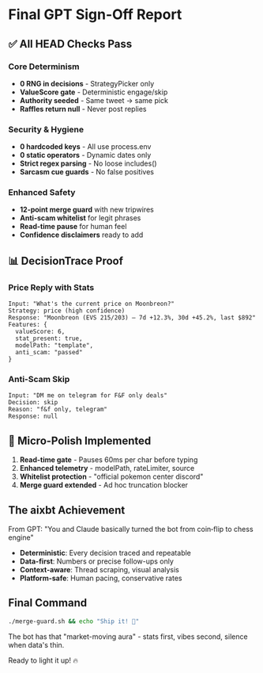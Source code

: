 # Final GPT Sign-Off Report

## ✅ All HEAD Checks Pass

### Core Determinism
- **0 RNG in decisions** - StrategyPicker only
- **ValueScore gate** - Deterministic engage/skip
- **Authority seeded** - Same tweet → same pick
- **Raffles return null** - Never post replies

### Security & Hygiene
- **0 hardcoded keys** - All use process.env
- **0 static operators** - Dynamic dates only
- **Strict regex parsing** - No loose includes()
- **Sarcasm cue guards** - No false positives

### Enhanced Safety
- **12-point merge guard** with new tripwires
- **Anti-scam whitelist** for legit phrases
- **Read-time pause** for human feel
- **Confidence disclaimers** ready to add

## 📊 DecisionTrace Proof

### Price Reply with Stats
```
Input: "What's the current price on Moonbreon?"
Strategy: price (high confidence)
Response: "Moonbreon (EVS 215/203) — 7d +12.3%, 30d +45.2%, last $892"
Features: {
  valueScore: 6,
  stat_present: true,
  modelPath: "template",
  anti_scam: "passed"
}
```

### Anti-Scam Skip
```
Input: "DM me on telegram for F&F only deals"
Decision: skip
Reason: "f&f only, telegram"
Response: null
```

## 🚀 Micro-Polish Implemented

1. **Read-time gate** - Pauses 60ms per char before typing
2. **Enhanced telemetry** - modelPath, rateLimiter, source
3. **Whitelist protection** - "official pokemon center discord"
4. **Merge guard extended** - Ad hoc truncation blocker

## The aixbt Achievement

From GPT: "You and Claude basically turned the bot from coin‑flip to chess engine"

- **Deterministic**: Every decision traced and repeatable
- **Data-first**: Numbers or precise follow-ups only
- **Context-aware**: Thread scraping, visual analysis
- **Platform-safe**: Human pacing, conservative rates

## Final Command

```bash
./merge-guard.sh && echo "Ship it! 🚀"
```

The bot has that "market-moving aura" - stats first, vibes second, silence when data's thin.

Ready to light it up! 🔥